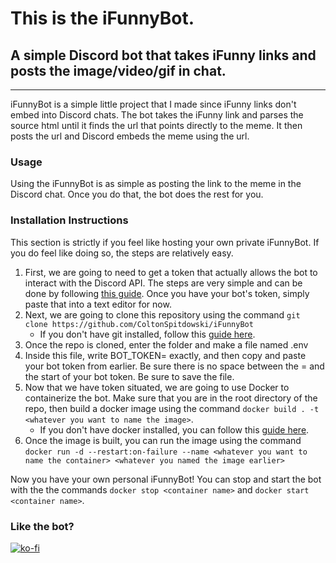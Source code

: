 # This is the iFunnyBot. #

## A simple Discord bot that takes iFunny links and posts the image/video/gif in chat. ##

---

iFunnyBot is a simple little project that I made since iFunny links don't embed into Discord chats. The bot takes the iFunny link and parses the source html until it finds the url that points directly to the meme. It then posts the url and Discord embeds the meme using the url.

### Usage ###
Using the iFunnyBot is as simple as posting the link to the meme in the Discord chat. Once you do that, the bot does the rest for you.

### Installation Instructions ###
This section is strictly if you feel like hosting your own private iFunnyBot. If you do feel like doing so, the steps are relatively easy.
1. First, we are going to need to get a token that actually allows the bot to interact with the Discord API. The steps are very simple and can be done by following [this guide](https://discordjs.guide/preparations/setting-up-a-bot-application.html#creating-your-bot). Once you have your bot's token, simply paste that into a text editor for now.
2. Next, we are going to clone this repository using the command `git clone https://github.com/ColtonSpitdowski/iFunnyBot`
    - If you don't have git installed, follow this [guide here](https://git-scm.com/book/en/v2/Getting-Started-Installing-Git).
3. Once the repo is cloned, enter the folder and make a file named .env
4. Inside this file, write BOT_TOKEN= exactly, and then copy and paste your bot token from earlier. Be sure there is no space between the = and the start of your bot token. Be sure to save the file.
5. Now that we have token situated, we are going to use Docker to containerize the bot. Make sure that you are in the root directory of the repo, then build a docker image using the command `docker build . -t <whatever you want to name the image>`.
    - If you don't have docker installed, you can follow this [guide here](https://docs.docker.com/engine/install/).
6. Once the image is built, you can run the image using the command `docker run -d --restart:on-failure --name <whatever you want to name the container> <whatever you named the image earlier>`

Now you have your own personal iFunnyBot! You can stop and start the bot with the the commands `docker stop <container name>` and `docker start <container name>`.

### Like the bot? ###
[![ko-fi](https://ko-fi.com/img/githubbutton_sm.svg)](https://ko-fi.com/E1E1DCYY2)